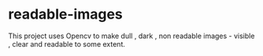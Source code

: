 # readable-images
This project uses Opencv to make dull , dark , non readable images - visible , clear and readable to some extent.
